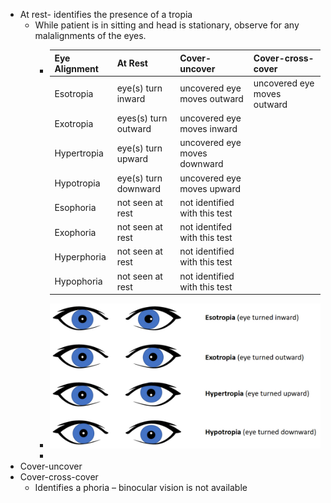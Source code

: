 - At rest- identifies the presence of a tropia
	- While patient is in sitting and head is stationary, observe for any malalignments of the eyes.
		- |Eye Alignment     | At Rest | Cover-uncover | Cover-cross-cover |
		  | ----------- | ----------- | --------|  --------| 
		  | Esotropia     | eye(s) turn inward   | uncovered eye moves outward | uncovered eye moves outward | 
		  | Exotropia  | eyes(s) turn outward   | uncovered eye moves inward |
		  | Hypertropia| eye(s) turn upward   | uncovered eye moves downward |
		  |Hypotropia| eye(s) turn downward   | uncovered eye moves upward |
		  | Esophoria     | not seen at rest | not identified with this test| 
		  | Exophoria  | not seen at rest   | not identifed with this test|
		  | Hyperphoria| not seen at rest   | not identified with this test |
		  |Hypophoria| not seen at rest  | not identified with this test|
		- ![image.png](../assets/image_1639586349446_0.png)
		-
- Cover-uncover
- Cover-cross-cover
	- Identifies a phoria – binocular vision is not available